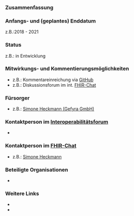 <!--- Die Startseite eines Projektes mit nationalem Scope für Deutschland sollte *mindestens* die folgenden Informationen enthalten: --->


### Zusammenfassung
<!--- Beschreibung der Projektinhaltes und -umfangs--->


### Anfangs- und (geplantes) Enddatum 
z.B.:2018 - 2021

### Status
<!--- Projekte mit nationalem Scope sollten ein Abstimmungsverfahren von HL7 Deutschland durchlaufen 
Infos siehe https://wiki.hl7.de/index.php?title=Abstimmungsverfahren --->
<!--- in Entwicklung | in Abstimmung | abgeschlossen --->
z.B.: in Entwicklung

### Mitwirkungs- und Kommentierungsmöglichkeiten
<!--- z.B. Jira-Links oder GitHub IssueTracker für Kommentare und Change-Requests, alternative Kommentierungsplattformen, 
eMail-Verteiler für Interessenten, GoogleGroups, Chats, Foren o.ä.  --->
* z.B.: Kommentareinreichung via [GitHub](https://github.com/hl7germany/basisprofil-de-r4/issues)
* z.B.: Diskussionsforum im int. [FHIR-Chat](https://chat.fhir.org/#narrow/stream/179183-german-(d-a-ch))

### Fürsorger
<!--- Link auf der/die verantwortliche/n User in Simplifier--->
* z.B.: [Simone Heckmann (Gefyra GmbH)](https://simplifier.net/user/simone_heckmann)

### Kontaktperson im [Interoperabilitätsforum](https://interoperabilitaetsforum.de/)
<!--- über Projekte mit nationalem Scope sollte regelmäßig im Interoperabilitätsforum berichtet werden
Infos siehe https://interoperabilitaetsforum.de/ --->
* 

### Kontaktperson im [FHIR-Chat](https://chat.fhir.org)
<!--- für nationale Projekte sollte ein Ansprechpartner für die FHIR-Community benannt werden
siehe https://chat.fhir.org --->
<!--- Die User-Links lassen sich aus dem Chat kopieren, indem man den Avatar/Namen anklickt und den Link "view private messages" kopiert (funktioniert nur im Browser, nicht in der App!) --->
* z.B.: [Simone Heckmann](https://chat.fhir.org/#narrow/pm-with/191450-sh)

### Beteiligte Organisationen
* 

### Weitere Links
<!--- z.B. Datenmodell in ArtDecor, Projektseite im HL7 Wiki, Verwandte CDA-Spezifikationen etc., Eintrag im Vesta... --->
* 
*
